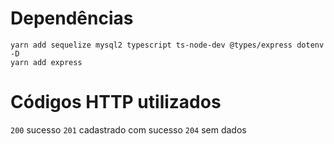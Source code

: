# Dependências

```
yarn add sequelize mysql2 typescript ts-node-dev @types/express dotenv -D
yarn add express
```

# Códigos HTTP utilizados

`200` sucesso
`201` cadastrado com sucesso
`204` sem dados
